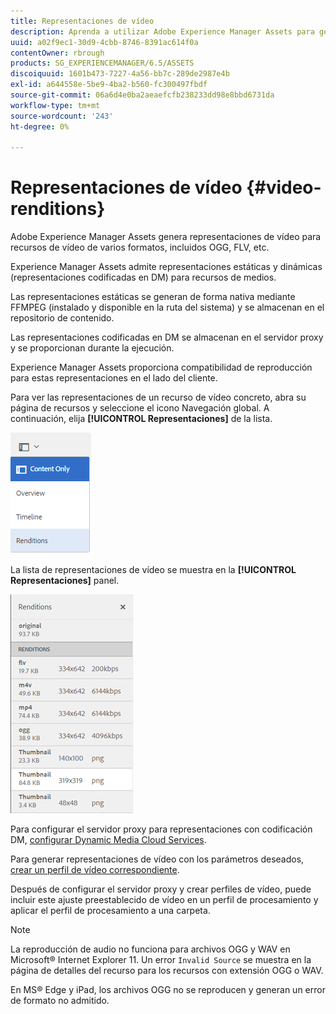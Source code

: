 ```yaml
---
title: Representaciones de vídeo
description: Aprenda a utilizar Adobe Experience Manager Assets para generar representaciones de vídeo para recursos de vídeo de varios formatos, incluidos OGG, FLV, etc.
uuid: a02f9ec1-30d9-4cbb-8746-8391ac614f0a
contentOwner: rbrough
products: SG_EXPERIENCEMANAGER/6.5/ASSETS
discoiquuid: 1601b473-7227-4a56-bb7c-289de2987e4b
exl-id: a644558e-5be9-4ba2-b560-fc300497fbdf
source-git-commit: 06a6d4e0ba2aeaefcfb238233dd98e8bbd6731da
workflow-type: tm+mt
source-wordcount: '243'
ht-degree: 0%

---
```


# Representaciones de vídeo {#video-renditions}

Adobe Experience Manager Assets genera representaciones de vídeo para recursos de vídeo de varios formatos, incluidos OGG, FLV, etc.

Experience Manager Assets admite representaciones estáticas y dinámicas (representaciones codificadas en DM) para recursos de medios.

Las representaciones estáticas se generan de forma nativa mediante FFMPEG (instalado y disponible en la ruta del sistema) y se almacenan en el repositorio de contenido.

Las representaciones codificadas en DM se almacenan en el servidor proxy y se proporcionan durante la ejecución.

Experience Manager Assets proporciona compatibilidad de reproducción para estas representaciones en el lado del cliente.

Para ver las representaciones de un recurso de vídeo concreto, abra su página de recursos y seleccione el icono Navegación global. A continuación, elija **[!UICONTROL Representaciones]** de la lista.

![chlimage_1-478](assets/chlimage_1-478.png)

La lista de representaciones de vídeo se muestra en la **[!UICONTROL Representaciones]** panel.

![chlimage_1-479](assets/chlimage_1-479.png)

Para configurar el servidor proxy para representaciones con codificación DM, [configurar Dynamic Media Cloud Services](config-dynamic.md).

Para generar representaciones de vídeo con los parámetros deseados, [crear un perfil de vídeo correspondiente](video-profiles.md).

Después de configurar el servidor proxy y crear perfiles de vídeo, puede incluir este ajuste preestablecido de vídeo en un perfil de procesamiento y aplicar el perfil de procesamiento a una carpeta.

>[!NOTE]
>
>La reproducción de audio no funciona para archivos OGG y WAV en Microsoft® Internet Explorer 11. Un error `Invalid Source` se muestra en la página de detalles del recurso para los recursos con extensión OGG o WAV.
>
En MS® Edge y iPad, los archivos OGG no se reproducen y generan un error de formato no admitido.
